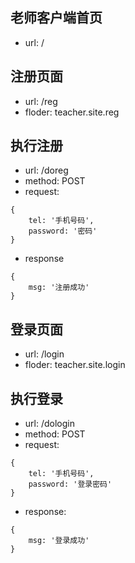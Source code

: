 ## 老师客户端首页
* url: /

## 注册页面
* url: /reg
* floder: teacher.site.reg

## 执行注册
* url: /doreg
* method: POST
* request: 
```
{
    tel: '手机号码',
    password: '密码'
}
```

* response
```
{
    msg: '注册成功'
}

```

## 登录页面
* url: /login
* floder: teacher.site.login

## 执行登录
* url: /dologin
* method: POST
* request:
```
{
    tel: '手机号码',
    password: '登录密码'
}

```
* response:
```
{
    msg: '登录成功'
}
```